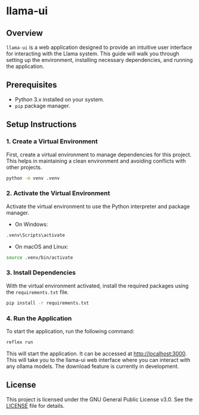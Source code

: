 # llama-ui

## Overview

`llama-ui` is a web application designed to provide an intuitive user interface for interacting with the Llama system. This guide will walk you through setting up the environment, installing necessary dependencies, and running the application.

## Prerequisites

- Python 3.x installed on your system.
- `pip` package manager.

## Setup Instructions

### 1. Create a Virtual Environment

First, create a virtual environment to manage dependencies for this project. This helps in maintaining a clean environment and avoiding conflicts with other projects.

```bash
python -m venv .venv
```

### 2. Activate the Virtual Environment

Activate the virtual environment to use the Python interpreter and package manager.

- On Windows:

```bash
.venv\Scripts\activate
```

- On macOS and Linux:

```bash
source .venv/bin/activate
```

### 3. Install Dependencies

With the virtual environment activated, install the required packages using the `requirements.txt` file.

```bash
pip install -r requirements.txt
```

### 4. Run the Application

To start the application, run the following command:

```bash
reflex run
```

This will start the application. It can be accessed at [http://localhost:3000](http://localhost:3000). This will take you to the llama-ui web interface where you can interact with any ollama models. The download feature is currently in development.

## License

This project is licensed under the GNU General Public License v3.0. See the [LICENSE](LICENSE) file for details.
